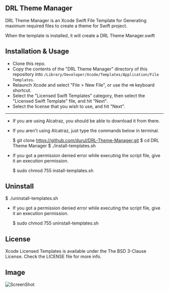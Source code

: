 DRL Theme Manager
------------------------

DRL Theme Manager is an Xcode Swift File Template for Generating maximum required files to create a theme for Swift project.

When the template is installed, it will create a DRL Theme Manager.swift


## Installation & Usage

- Clone this repo.
- Copy the contents of the "DRL Theme Manager" directory of this repository into `/Library/Developer/Xcode/Templates/Application/File Templates`.
- Relaunch Xcode and select "File > New File", or use the `⌘N` keyboard shortcut.
- Select the "Licensed Swift Templates" category, then select the "Licensed Swift Template" file, and hit "Next".
- Select the license that you wish to use, and hit "Next".

------------------------
- If you are using Alcatraz, you should be able to download it from there.
- If you aren't using Alcatraz, just type the commands below in terminal.

  $ git clone https://github.com/durul/DRL-Theme-Manager.git
  $ cd DRL Theme Manager
  $ ./install-templates.sh

- If you got a permission denied error while executing the script file, give it an execution permission.

  $ sudo chmod 755 install-templates.sh

## Uninstall

  $ ./uninstall-templates.sh

- If you got a permission denied error while executing the script file, give it an execution permission.

  $ sudo chmod 755 uninstall-templates.sh

## License

Xcode Licensed Templates is available under the The BSD 3-Clause License. Check the LICENSE file for more info.

## Image
![ScreenShot](https://cloud.githubusercontent.com/assets/1297785/12564269/53fa8a64-c37c-11e5-8a75-49def6d174e8.png)
